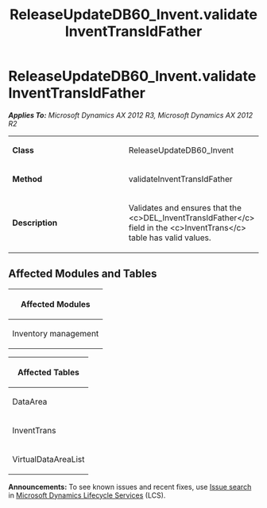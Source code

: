 ﻿---
title: ReleaseUpdateDB60_Invent.validateInventTransIdFather
TOCTitle: ReleaseUpdateDB60_Invent.validateInventTransIdFather
ms:assetid: 5c01617b-6116-ea8e-263d-a6f1abe54ae7
ms:mtpsurl: https://msdn.microsoft.com/en-us/library/JJ736341(v=AX.60)
ms:contentKeyID: 49708515
ms.date: 05/18/2015
mtps_version: v=AX.60
---

# ReleaseUpdateDB60\_Invent.validateInventTransIdFather 


_**Applies To:** Microsoft Dynamics AX 2012 R3, Microsoft Dynamics AX 2012 R2_

<table>
<colgroup>
<col style="width: 50%" />
<col style="width: 50%" />
</colgroup>
<tbody>
<tr class="odd">
<td><p><strong>Class</strong></p></td>
<td><p>ReleaseUpdateDB60_Invent</p></td>
</tr>
<tr class="even">
<td><p><strong>Method</strong></p></td>
<td><p>validateInventTransIdFather</p></td>
</tr>
<tr class="odd">
<td><p><strong>Description</strong></p></td>
<td><p>Validates and ensures that the &lt;c&gt;DEL_InventTransIdFather&lt;/c&gt; field in the &lt;c&gt;InventTrans&lt;/c&gt; table has valid values.</p></td>
</tr>
</tbody>
</table>


## Affected Modules and Tables

<table>
<colgroup>
<col style="width: 100%" />
</colgroup>
<thead>
<tr class="header">
<th><p>Affected Modules</p></th>
</tr>
</thead>
<tbody>
<tr class="odd">
<td><p>Inventory management</p></td>
</tr>
</tbody>
</table>


<table>
<colgroup>
<col style="width: 100%" />
</colgroup>
<thead>
<tr class="header">
<th><p>Affected Tables</p></th>
</tr>
</thead>
<tbody>
<tr class="odd">
<td><p>DataArea</p></td>
</tr>
<tr class="even">
<td><p>InventTrans</p></td>
</tr>
<tr class="odd">
<td><p>VirtualDataAreaList</p></td>
</tr>
</tbody>
</table>

  
**Announcements:** To see known issues and recent fixes, use [Issue search](http://go.microsoft.com/fwlink/?linkid=389258) in [Microsoft Dynamics Lifecycle Services](http://go.microsoft.com/fwlink/?linkid=306505) (LCS).

